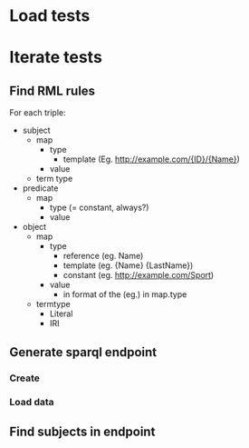 # Load tests

# Iterate tests
## Find RML rules
For each triple:
* subject
  * map
    * type
      * template (Eg. http://example.com/{ID}/{Name})
    * value
  * term type
* predicate
  * map
    * type (= constant, always?)
    * value
* object
  * map
    * type
      * reference (eg. Name)
      * template (eg. {Name} {LastName})
      * constant (eg. http://example.com/Sport)
    * value
      * in format of the (eg.) in map.type
  * termtype
    * Literal
    * IRI
## Generate sparql endpoint
### Create
### Load data
## Find subjects in endpoint

